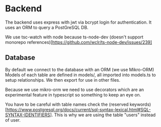# Backend

The backend uses express with jwt via bcrypt login for authentication. It uses an ORM to query a PostGreSQL DB.

We use tsc-watch with node because ts-node-dev (doesn't support monorepo references)[https://github.com/wclr/ts-node-dev/issues/239]

## Database

By default we connect to the database with an ORM (we use Mikro-ORM)
Models of each table are defined in models/, all imported into models.ts to setup relationships. We then export for use in other files.

Because we use mikro-orm we need to use decorators which are an experimental feature in typescript so something to keep an eye on.

You have to be careful with table names check the (reserved keywords)[https://www.postgresql.org/docs/current/sql-syntax-lexical.html#SQL-SYNTAX-IDENTIFIERS].
This is why we are using the table "users" instead of user.
